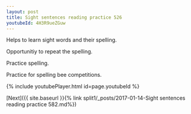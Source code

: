 ```yaml
---
layout: post
title: Sight sentences reading practice 526
youtubeId: 4H3R9ueZGuw
---
```

 
 
Helps to learn sight words and their spelling.

Opportunitiy to repeat the spelling. 

Practice spelling. 
 
Practice for spelling bee competitions. 
 
{% include youtubePlayer.html id=page.youtubeId %}
 
 

[Next]({{ site.baseurl }}{% link  split1/_posts/2017-01-14-Sight sentences reading practice 582.md%})
 
